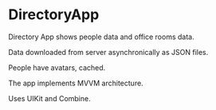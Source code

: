 # DirectoryApp

Directory App shows people data and office rooms data.

Data downloaded from server asynchronically  as JSON files.

People have avatars, cached.

The app implements MVVM architecture.

Uses UIKit and Combine.
